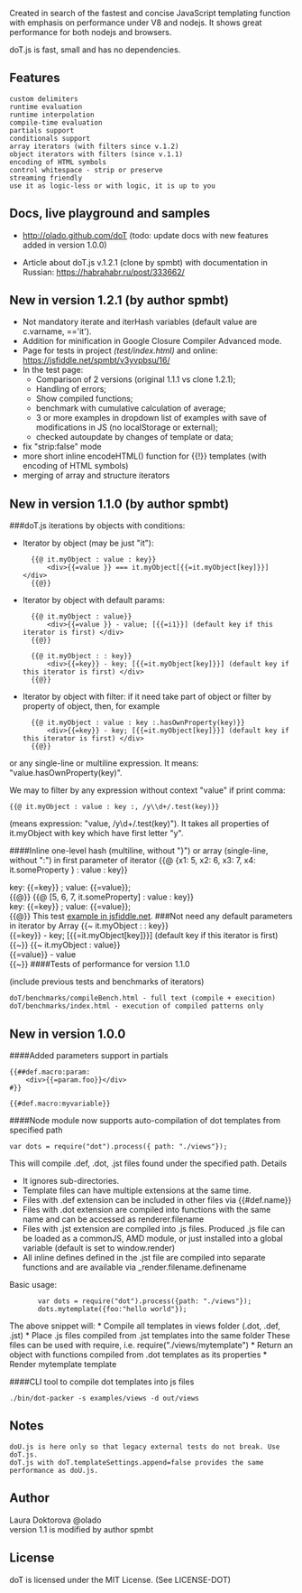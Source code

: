 Created in search of the fastest and concise JavaScript templating function with emphasis on performance under V8 and nodejs. It shows great performance for both nodejs and browsers.

doT.js is fast, small and has no dependencies.

## Features
    custom delimiters
    runtime evaluation
    runtime interpolation
    compile-time evaluation
    partials support
    conditionals support
    array iterators (with filters since v.1.2)
    object iterators with filters (since v.1.1)
    encoding of HTML symbols
    control whitespace - strip or preserve
    streaming friendly
    use it as logic-less or with logic, it is up to you

## Docs, live playground and samples

* http://olado.github.com/doT (todo: update docs with new features added in version 1.0.0)

* Article about doT.js v.1.2.1 (clone by spmbt) with documentation in Russian: https://habrahabr.ru/post/333662/

## New in version 1.2.1 (by author spmbt)

* Not mandatory iterate and iterHash variables (default value are c.varname, =='it').
* Addition for minification in Google Closure Compiler Advanced mode.
* Page for tests in project *(test/index.html)* and online: https://jsfiddle.net/spmbt/v3yvpbsu/16/
* In the test page:
    * Comparison of 2 versions (original 1.1.1 vs clone 1.2.1);
    * Handling of errors;
    * Show compiled functions;
    * benchmark with cumulative calculation of average;
    * 3 or more examples in dropdown list of examples with save of modifications in JS (no localStorage or external);
    * checked autoupdate by changes of template or data;
* fix "strip:false" mode
* more short inline encodeHTML() function for {{!}} templates (with encoding of HTML symbols)
* merging of array and structure iterators

## New in version 1.1.0 (by author spmbt)

###doT.js iterations by objects with conditions:
* Iterator by object (may be just "it"):

		{{@ it.myObject : value : key}}
			<div>{{=value }} === it.myObject[{{=it.myObject[key]}}] </div>
		{{@}}
* Iterator by object with default params:

		{{@ it.myObject : value}}
			<div>{{=value }} - value; [{{=i1}}] (default key if this iterator is first) </div>
		{{@}}

		{{@ it.myObject : : key}}
			<div>{{=key}} - key; [{{=it.myObject[key]}}] (default key if this iterator is first) </div>
		{{@}}
* Iterator by object with filter: if it need take part of object or filter by property of object, then, for example

		{{@ it.myObject : value : key :.hasOwnProperty(key)}}
			<div>{{=key}} - key; [{{=it.myObject[key]}}] (default key if this iterator is first) </div>
		{{@}}

or any single-line or multiline expression. It means: "value.hasOwnProperty(key)".

We may to filter by any expression without context "value" if print comma: 

	{{@ it.myObject : value : key :, /y\\d+/.test(key)}}

(means expression: "value, /y\d+/.test(key)"). It takes all properties of it.myObject with key which have first letter "y".

####Inline one-level hash (multiline, without "}") or array (single-line, without ":") in first parameter of iterator
	{{@ {x1: 5,
		x2: 6,
		x3: 7,
		x4: it.someProperty
	} : value : key}}
		<div>key: {{=key}} ; value: {{=value}}; </div>
	{{@}}
	{{@ [5, 6, 7, it.someProperty] : value : key}}
		<div>key: {{=key}} ; value: {{=value}}; </div>
	{{@}}
This test [example in jsfiddle.net](http://jsfiddle.net/spmbt/6KU9Y/2/).
###Not need any default parameters in iterator by Array
	{{~ it.myObject : : key}}
		<div>{{=key}} - key; [{{=it.myObject[key]}}] (default key if this iterator is first) </div>
	{{~}}
	{{~ it.myObject : value}}
		<div>{{=value}} - value </div>
	{{~}}
####Tests of performance for version 1.1.0

(include previous tests and benchmarks of iterators)

	doT/benchmarks/compileBench.html - full text (compile + execition)
	doT/benchmarks/index.html - execution of compiled patterns only
## New in version 1.0.0

####Added parameters support in partials

	{{##def.macro:param:
		<div>{{=param.foo}}</div>
	#}}

	{{#def.macro:myvariable}}

####Node module now supports auto-compilation of dot templates from specified path

	var dots = require("dot").process({ path: "./views"});

This will compile .def, .dot, .jst files found under the specified path.
Details
   * It ignores sub-directories.
   * Template files can have multiple extensions at the same time.
   * Files with .def extension can be included in other files via {{#def.name}}
   * Files with .dot extension are compiled into functions with the same name and
   can be accessed as renderer.filename
   * Files with .jst extension are compiled into .js files. Produced .js file can be
   loaded as a commonJS, AMD module, or just installed into a global variable (default is set to window.render)
   * All inline defines defined in the .jst file are
   compiled into separate functions and are available via _render.filename.definename
 
   Basic usage:
 ```
        var dots = require("dot").process({path: "./views"});
        dots.mytemplate({foo:"hello world"});
 ```
   The above snippet will:
	* Compile all templates in views folder (.dot, .def, .jst)
  	* Place .js files compiled from .jst templates into the same folder
     	   These files can be used with require, i.e. require("./views/mytemplate")
  	* Return an object with functions compiled from .dot templates as its properties
  	* Render mytemplate template
 
####CLI tool to compile dot templates into js files

	./bin/dot-packer -s examples/views -d out/views

## Notes
    doU.js is here only so that legacy external tests do not break. Use doT.js.
    doT.js with doT.templateSettings.append=false provides the same performance as doU.js.

## Author
Laura Doktorova @olado<br>
version 1.1 is modified by author spmbt

## License
doT is licensed under the MIT License. (See LICENSE-DOT)
